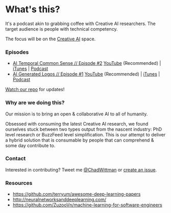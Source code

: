 # What's this?
It's a podcast akin to grabbing coffee with Creative AI researchers. The target audience is people with technical competency. 

The focus will be on the [Creative AI](http://www.creativeai.net/) space. 

### Episodes

* [AI Temporal Common Sense // Episode #2](https://youtu.be/CMRy4Y-ZwGE) [YouTube](https://youtu.be/CMRy4Y-ZwGE) (Recommended) | [iTunes](https://itunes.apple.com/us/podcast/ai-guild/id1182836193) | [Podcast](http://www.hipcast.com/podcast/H8YXsBVQ)
* [AI Generated Logos // Episode #1](https://youtu.be/B3_jMHaomnU) [YouTube](https://youtu.be/B3_jMHaomnU) (Recommended) | [iTunes](https://itunes.apple.com/us/podcast/ai-guild/id1182836193) | [Podcast](http://www.hipcast.com/podcast/H27Q90VQ)

[Watch our repo](https://github.com/chadwittman/ai-guild/subscription) for updates!

### Why are we doing this?
Our mission is to bring an open &amp; collaborative AI to all of humanity.

Obsessed with consuming the latest Creative AI research, we found ourselves stuck between two types output from the nascent industry: PhD level research or BuzzFeed level simplification. This is our attempt to deliver a hybrid solution that is consumable by people that can comprehend &amp; some day contribute to. 

### Contact
Interested in contributing? Tweet me [@ChadWittman](https://twitter.com/chadwittman) or [create an issue](https://github.com/chadwittman/ai-guild/issues/new). 

### Resources

* <https://github.com/terryum/awesome-deep-learning-papers>
* <http://neuralnetworksanddeeplearning.com/>
* <https://github.com/ZuzooVn/machine-learning-for-software-engineers>